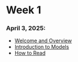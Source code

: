 # Week 1

### April 3, 2025:
  - [Welcome and Overview](welcome.html)
  - [Introduction to Models](intro_to_models.html)
  - [How to Read](how_to_read.html)
